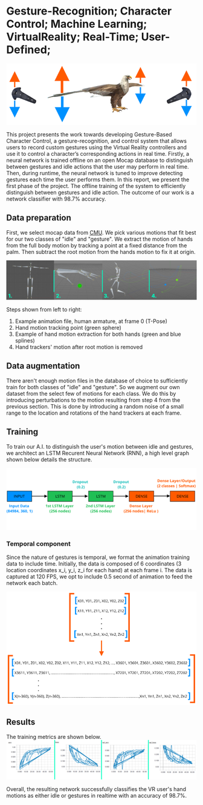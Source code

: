 # Gesture-Recognition; Character Control; Machine Learning; VirtualReality; Real-Time; User-Defined; 

![Main graphic](./poster/Report/Example.png)

This project presents the work towards developing Gesture-Based Character Control, a gesture-recognition, and control system that allows users to record custom gestures using the Virtual Reality controllers and use it to control a character’s corresponding actions in real time. Firstly, a neural network is trained offline on an open Mocap database to distinguish between gestures and idle actions that the user may perform in real time. Then, during runtime, the neural network is tuned to improve detecting gestures each time the user performs them. In this report, we present the first phase of the project. The offline training of the system to efficiently distinguish between gestures and idle action.
The outcome of our work is a network classifier with 98.7% accuracy.

## Data preparation

First, we select mocap data from [CMU](http://mocap.cs.cmu.edu/motcat.php). We pick various motions that fit best for our two classes of "idle" and "gesture". We extract the motion of hands from the full body motion by tracking a point at a fixed distance from the palm. Then subtract the root motion from the hands motion to fix it at origin.

![Example motion steps](./poster/Report/Steps.png)

Steps shown from left to right:
1. Example animation file, human armature, at frame 0 (T-Pose)
2. Hand motion tracking point (green sphere)
3. Example of hand motion extraction for both hands (green and blue splines)
4. Hand trackers' motion after root motion is removed

## Data augmentation

There aren't enough motion files in the database of choice to sufficiently train for both classes of "idle" and "gesture". So we augment our own dataset from the select few of motions for each class. We do this by introducing perturbations to the motion resulting from step 4 from the previous section. This is done by introducing a random noise of a small range to the location and rotations of the hand trackers at each frame.

## Training

To train our A.I. to distinguish the user's motion between idle and gestures, we architect an LSTM Recurent Neural Network (RNN), a high level graph shown below details the structure.

![LSTM RNN Architecture](./poster/Report/Network.png)

### Temporal component

Since the nature of gestures is temporal, we format the animation training data to include time. 
Initially, the data is composed of 6 coordinates (3 location coordinates x_i, y_i, z_i for each hand) at each frame i. 
The data is captured at 120 FPS, we opt to include 0.5 second of animation to feed the network each batch. 

![Temporal batching](./poster/Report/Data.png)

## Results

The training metrics are shown below.
![Training metrics](./poster/Report/Graphs.png)

Overall, the resulting network successfully classifies the VR user's hand motions as either idle or gestures in realtime with an accuracy of 98.7%. 